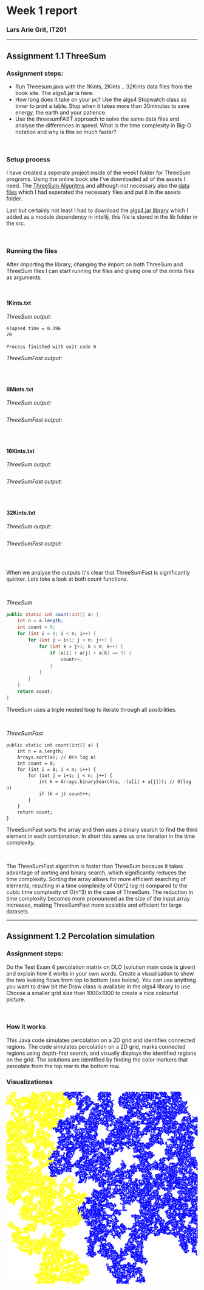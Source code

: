 # Week 1 report
### Lars Arie Grit, IT201
___

## Assignment 1.1 ThreeSum
### Assignment steps:
- Run Threesum.java with the 1Kints, 2Kints .. 32Kints data files from the book site. The algs4.jar is here.
- How long does it take on your pc? Use the algs4 Stopwatch class as timer to print a table. Stop when it takes more than 30minutes to save energy, the earth and your patience.
- Use the threesumFAST approach to solve the same data files and analyse the differences in speed. What is the time complexity in Big-O notation and why is this so much faster?

<br>

### Setup process
I have created a seperate project inside of the week1 folder for ThreeSum programs.
Using the online book site I've downloaded all of the assets I need. The [ThreeSum Algoritms](https://algs4.cs.princeton.edu/code/) and although not necessary also the [data files](https://algs4.cs.princeton.edu/code/algs4-data.zip) which I had seperated the necessary files and put it in the assets folder.

Last but certainly not least I had to download the [algs4.jar library](https://algs4.cs.princeton.edu/code/algs4.jar) which I added as a module dependency in intellij, this file is stored in the lib folder in the src.

<br>

### Running the files

After importing the library, changing the import on both ThreeSum and ThreeSum files I can start running the files and giving one of the mints files as arguments.

<br>

#### 1Kints.txt
*ThreeSum output:*
```
elapsed time = 0.196
70

Process finished with exit code 0
```
*ThreeSumFast output:*
```

```

<br>

#### 8Mints.txt
*ThreeSum output:*
```

```
*ThreeSumFast output:*
```

```

<br>

#### 16Kints.txt
*ThreeSum output:*
```

```
*ThreeSumFast output:*
```

```

<br>

#### 32Kints.txt
*ThreeSum output:*
```

```
*ThreeSumFast output:*
```

```

<br>

When we analyse the outputs it's clear that ThreeSumFast is significantly quicker. Lets take a look at both count functions.

<br>

*ThreeSum*

```java
public static int count(int[] a) {
    int n = a.length;
    int count = 0;
    for (int i = 0; i < n; i++) {
        for (int j = i+1; j < n; j++) {
            for (int k = j+1; k < n; k++) {
                if (a[i] + a[j] + a[k] == 0) {
                    count++;
                }
            }
        }
    }
    return count;
}
```

ThreeSum uses a triple nested loop to iterate through all posibilities.

<br>

*ThreeSumFast*
```agsl
public static int count(int[] a) {
    int n = a.length;
    Arrays.sort(a); // O(n log n)
    int count = 0;
    for (int i = 0; i < n; i++) {
        for (int j = i+1; j < n; j++) {
            int k = Arrays.binarySearch(a, -(a[i] + a[j])); // O(log n)
            if (k > j) count++;
        }
    }
    return count;
}
```

ThreeSumFast sorts the array and then uses a binary search to find the third element in each combination. In short this saves us one iteration in the time complexity.

<br>

The ThreeSumFast algorithm is faster than ThreeSum because it takes advantage of sorting and binary search, which significantly reduces the time complexity.
Sorting the array allows for more efficient searching of elements, resulting in a time complexity of O(n^2 log n) compared to the cubic time complexity of O(n^3) in the case of ThreeSum.
The reduction in time complexity becomes more pronounced as the size of the input array increases, making ThreeSumFast more scalable and efficient for large datasets.


___

## Assignment 1.2 Percolation simulation
### Assignment steps:
Do the Test Exam 4 percolation matrix on DLO (solution main code is given) and explain how it works in your own words.
Create a visualisation to show the two leaking flows from top to bottom (see below).
You can use anything you want to draw bit the Draw class is available in the algs4 library to use.
Choose a smaller grid size than 1000x1000 to create a nice colourful picture.

<br>

### How it works
This Java code simulates percolation on a 2D grid and identifies connected regions. The code simulates percolation on a 2D grid, marks connected regions using depth-first search, and visually displays the identified regions on the grid. The solutions are identified by finding the color markers that percolate from the top row to the bottom row.

### Visualizationss
![Visualization](visualization.png)